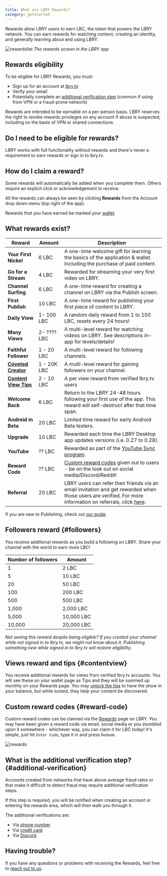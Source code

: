 ```yaml
---
title: What are LBRY Rewards?
category: getstarted
---
```


Rewards allow LBRY users to earn LBC, the token that powers the LBRY network. You can earn rewards for watching content, creating an identity, and generally learning about and using LBRY.

![rewardslist](https://spee.ch/@clem:0/rewardslist.png)
_The rewards screen in the LBRY app_

## Rewards eligibility

To be eligible for LBRY Rewards, you must:

- Sign up for an account at [lbry.tv](https://lbry.tv)
- Verify your email
- Potentially complete an [additional verification step](#additional-verification) (common if using from VPN or a fraud-prone network)

Rewards are intended to be earnable on a per-person basis. LBRY reserves the right to revoke rewards privileges on any account if abuse is suspected, including on the basis of VPN or shared connections.

## Do I need to be eligible for rewards?

LBRY works with full functionality without rewards and there's never a requirement to earn rewards or sign in to lbry.tv.

## How do I claim a reward?

Some rewards will automatically be added when you complete them. Others require an explicit click or acknowledgement to receive.

All the rewards can always be seen by clicking **Rewards** from the Account drop down menu (top right of the app). 

Rewards that you have earned be marked your [wallet](/faq/transaction-types). 

## What rewards exist?
| Reward | Amount | Description |
--- | --- | ---
| **Your First Nickel** | 6 LBC | A one-time welcome gift for learning the basics of the application & wallet. Including the purchase of paid content.
| **Go for a Stream** | 4 LBC | Rewarded for streaming your very first video on LBRY.
| **Channel Surfing** | 6 LBC | A one-time reward for creating a channel on LBRY via the Publish screen.
| **First Publish** | 10 LBC | A one-time reward for publishing your first piece of content to LBRY.
| **Daily View** | 1- 100 LBC | A random daily reward from 1 to 100 LBC, resets every 24 hours!
| **Many Views** | 2- ???? LBC | A multi-level reward for watching videos on LBRY. See descriptions in-app for levels/details!
| **Faithful Follower** | 1 - 20 LBC | A multi-level reward for following channels.
| [**Coveted Creator**](#followers) | 1 - 20K LBC | A multi-level reward for gaining followers on your channel.
| [**Content View Tips**](#contentview) | 2 - 10  LBC | A per view reward from verified lbry.tv users
| **Welcome Back** | 6 LBC | Return to the LBRY 24-48 hours following your first use of the app. This reward will self-destruct after that time span.
| **Android in Beta** | 20 LBC | Limited time reward for early Android Beta testers.
| **Upgrade** | 10 LBC | Rewarded each time the LBRY Desktop app updates versions (i.e. 0.27 to 0.28).
| **YouTube** | ?? LBC | Rewarded as part of the [YouTube Sync program](/youtube).
| **Reward Code** | ?? LBC | [Custom reward codes](#reward-code) given out to users - be on the look out on social media/Discord/Reddit!
| **Referral** | 20 LBC | LBRY users can refer their friends via an email invitation and get rewarded when those users are verified. For more information on referrals, click [here](/faq/referrals).

If you are new to Publishing, check out [our guide](/faq/how-to-publish).

## Followers reward {#followers}

You receive additional rewards as you build a following on LBRY. Share your channel with the world to earn more LBC!

| Number of followers | Amount |
--- | ---
| 1 | 2 LBC
| 5 | 10 LBC
| 20 | 50 LBC
| 100 | 200 LBC
| 500 | 500 LBC
| 1,000 | 2,000 LBC
| 5,000 | 10,000 LBC
| 10,000 | 20,000 LBC

_Not seeing this reward despite being eligible? If you created your channel while not signed in to lbry.tv, we might not know about it. Publishing something new while signed in to lbry.tv will restore eligibility._ 

## Views reward and tips {#contentview}

You receive additional rewards for views from verified lbry.tv accounts. You will see these on your wallet page as Tips and they will be summed up monthly on your Rewards page. You may [unlock the tips](https://lbry.com/faq/tipping) to have the show in your balance, but while locked, they help your content be discovered. 

## Custom reward codes {#reward-code}

Custom reward codes can be claimed via the [Rewards](https://open.lbry.com/?rewards) page on LBRY. You may have been given a reward code via email, social media or you stumbled upon it somewhere - whichever way, you can claim it for LBC today! It's simple, just hit `Enter Code`, type it in and press `Redeem`.

![rewards](https://spee.ch/@clem:0/custom-code.png)

## What is the additional verification step? {#additional-verification}

Accounts created from networks that have above average fraud rates or that make it difficult to detect fraud may require additional verification steps.

If this step is required, you will be notified when creating an account or entering the rewards area, which will then walk you through it.

The additional verifications are:
- Via [phone number](/faq/phone) 
- Via [credit card](/faq/identity-requirements)
- Via [Discord](https://chat.lbry.com). 

## Having trouble?

If you have any questions or problems with receiving the Rewards, feel free to [reach out to us](/faq/support).
